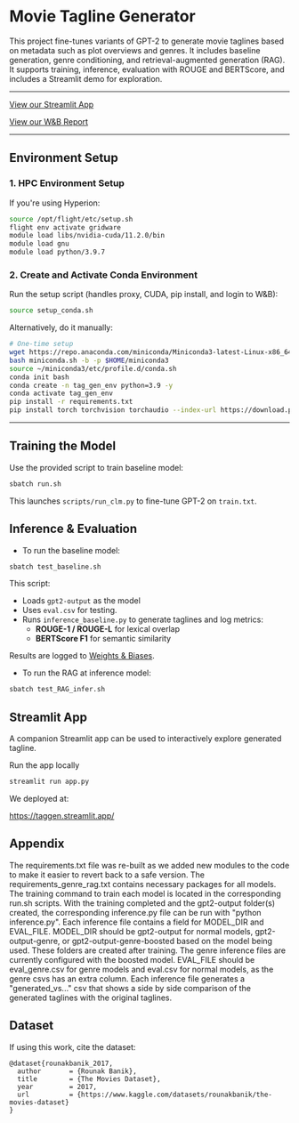 # Movie Tagline Generator

This project fine-tunes variants of GPT-2 to generate movie taglines based on metadata such as plot overviews and genres. It includes baseline generation, genre conditioning, and retrieval-augmented generation (RAG). It supports training, inference, evaluation with ROUGE and BERTScore, and includes a Streamlit demo for exploration.

---

[View our Streamlit App](https://taggen.streamlit.app/)

[View our W&B Report](https://api.wandb.ai/links/camgitblame-city-university-of-london/xuucaogs)

---

## Environment Setup

### 1. HPC Environment Setup

If you're using  Hyperion:

```bash
source /opt/flight/etc/setup.sh
flight env activate gridware
module load libs/nvidia-cuda/11.2.0/bin
module load gnu
module load python/3.9.7
```

### 2. Create and Activate Conda Environment

Run the setup script (handles proxy, CUDA, pip install, and login to W&B):

```bash
source setup_conda.sh
```

Alternatively, do it manually:

```bash
# One-time setup
wget https://repo.anaconda.com/miniconda/Miniconda3-latest-Linux-x86_64.sh -O miniconda.sh
bash miniconda.sh -b -p $HOME/miniconda3
source ~/miniconda3/etc/profile.d/conda.sh
conda init bash
conda create -n tag_gen_env python=3.9 -y
conda activate tag_gen_env
pip install -r requirements.txt
pip install torch torchvision torchaudio --index-url https://download.pytorch.org/whl/cu118
```

---

## Training the Model

Use the provided script to train baseline model:

```bash
sbatch run.sh
```

This launches `scripts/run_clm.py` to fine-tune GPT-2 on `train.txt`. 


## Inference & Evaluation

  -  To run the baseline model:

```bash
sbatch test_baseline.sh
```

This script:

- Loads `gpt2-output` as the model
- Uses `eval.csv` for testing. 
- Runs `inference_baseline.py` to generate taglines and log metrics:
  - **ROUGE-1 / ROUGE-L** for lexical overlap
  - **BERTScore F1** for semantic similarity

Results are logged to [Weights & Biases](https://wandb.ai/).


  - To run the RAG at inference model:

```bash
sbatch test_RAG_infer.sh
```


## Streamlit App 

A companion Streamlit app can be used to interactively explore generated tagline.

Run the app locally

```bash
streamlit run app.py
```
We deployed at:

https://taggen.streamlit.app/

## Appendix

The requirements.txt file was re-built as we added new modules to the code to make it easier to revert back to a safe version.
The requirements_genre_rag.txt contains necessary packages for all models.
The training command to train each model is located in the corresponding run.sh scripts.
With the training completed and the gpt2-output folder(s) created, the corresponding inference.py file can be run with "python inference.py".
Each inference file contains a field for MODEL_DIR and EVAL_FILE. 
MODEL_DIR should be gpt2-output for normal models, gpt2-output-genre, or gpt2-output-genre-boosted based on the model being used. These folders are created after training.
The genre inference files are currently configured with the boosted model.
EVAL_FILE should be eval_genre.csv for genre models and eval.csv for normal models, as the genre csvs has an extra column.
Each inference file generates a "generated_vs..." csv that shows a side by side comparison of the generated taglines with the original taglines.

## Dataset

If using this work, cite the dataset:

```
@dataset{rounakbanik_2017,
  author       = {Rounak Banik},
  title        = {The Movies Dataset},
  year         = 2017,
  url          = {https://www.kaggle.com/datasets/rounakbanik/the-movies-dataset}
}
```
